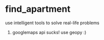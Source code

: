 # find_apartment
use intelligent tools to solve real-life problems

1. googlemaps api sucks! use geopy :)
